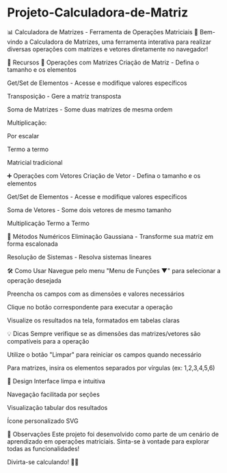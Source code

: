﻿# Projeto-Calculadora-de-Matriz
📊 Calculadora de Matrizes - Ferramenta de Operações Matriciais 🚀
Bem-vindo a Calculadora de Matrizes, uma ferramenta interativa para realizar diversas operações com matrizes e vetores diretamente no navegador!

🌟 Recursos
🔢 Operações com Matrizes
Criação de Matriz - Defina o tamanho e os elementos

Get/Set de Elementos - Acesse e modifique valores específicos

Transposição - Gere a matriz transposta

Soma de Matrizes - Some duas matrizes de mesma ordem

Multiplicação:

Por escalar

Termo a termo

Matricial tradicional

➕ Operações com Vetores
Criação de Vetor - Defina o tamanho e os elementos

Get/Set de Elementos - Acesse e modifique valores específicos

Soma de Vetores - Some dois vetores de mesmo tamanho

Multiplicação Termo a Termo

🧮 Métodos Numéricos
Eliminação Gaussiana - Transforme sua matriz em forma escalonada

Resolução de Sistemas - Resolva sistemas lineares

🛠️ Como Usar
Navegue pelo menu "Menu de Funções ▼" para selecionar a operação desejada

Preencha os campos com as dimensões e valores necessários

Clique no botão correspondente para executar a operação

Visualize os resultados na tela, formatados em tabelas claras

💡 Dicas
Sempre verifique se as dimensões das matrizes/vetores são compatíveis para a operação

Utilize o botão "Limpar" para reiniciar os campos quando necessário

Para matrizes, insira os elementos separados por vírgulas (ex: 1,2,3,4,5,6)

🎨 Design
Interface limpa e intuitiva

Navegação facilitada por seções

Visualização tabular dos resultados

Ícone personalizado SVG

📝 Observações
Este projeto foi desenvolvido como parte de um cenário de aprendizado em operações matriciais. Sinta-se à vontade para explorar todas as funcionalidades!

Divirta-se calculando! 🧮✨
